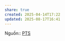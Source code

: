 ```yaml
---
share: true
created: 2025-04-14T17:22
updated: 2025-08-17T16:41
---
```


Nguồn:: [PTS](../../../../../%E2%9A%A1Hi%E1%BB%83u%20bi%E1%BA%BFt%20s%C3%A2u/%CE%9E%20Ngu%E1%BB%93n/PTS.md)
